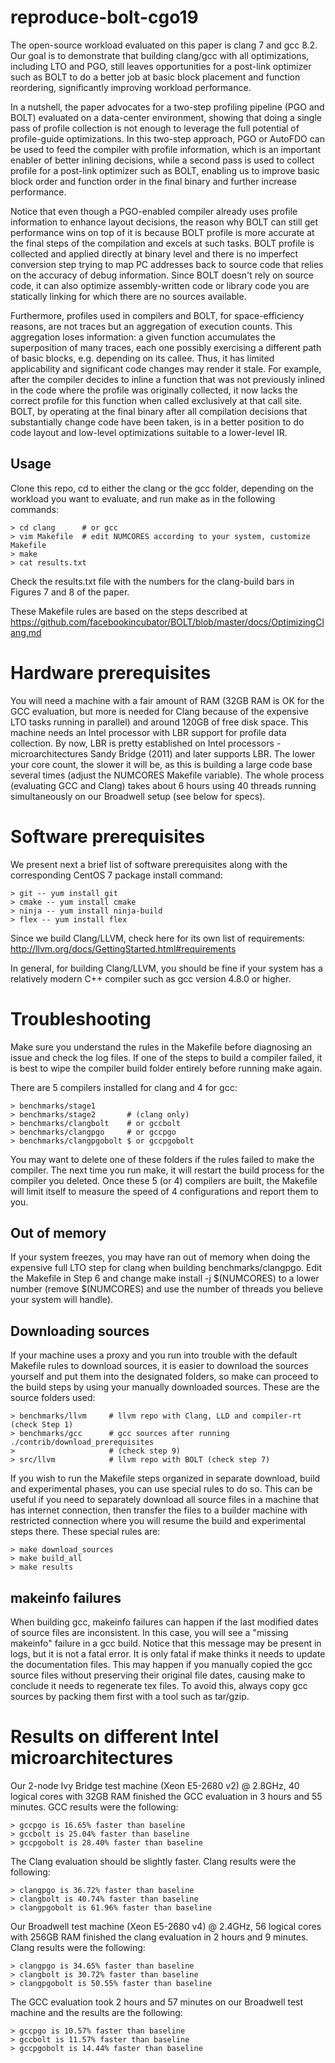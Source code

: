 # reproduce-bolt-cgo19

The open-source workload evaluated on this paper is clang 7 and gcc 8.2. Our goal is
to demonstrate that building clang/gcc with all optimizations, including LTO and
PGO, still leaves opportunities for a post-link optimizer such as BOLT to do
a better job at basic block placement and function reordering, significantly
improving workload performance.

In a nutshell, the paper advocates for a two-step profiling
pipeline (PGO and BOLT) evaluated on a data-center environment, showing
that doing a single pass of profile collection is not
enough to leverage the full potential of profile-guide optimizations.
In this two-step approach, PGO or AutoFDO can be used to feed the
compiler with profile information, which is an important enabler of better
inlining decisions, while a second pass is used to collect profile for a
post-link optimizer such as BOLT, enabling us to improve basic block order
and function order in the final binary and further increase performance.

Notice that even though a PGO-enabled compiler already uses profile information
to enhance layout decisions, the reason why BOLT can still
get performance wins on top of it is
because BOLT profile is more accurate at the final steps of the compilation
and excels at such tasks. BOLT profile
is collected and applied directly at binary level and there is no
imperfect conversion step trying to map PC addresses back to source code
that relies on the accuracy of debug information. Since BOLT doesn't rely
on source code, it can also optimize assembly-written code or library code
you are statically linking for which there are no sources available.

Furthermore, profiles used in compilers and BOLT,
for space-efficiency reasons, are not traces but an aggregation of execution
counts. This aggregation loses information: a given function accumulates
the superposition of many traces, each one possibly exercising a different path
of basic blocks, e.g. depending on its callee. Thus, it has limited
applicability and significant code
changes may render it stale. For example, after the compiler decides to inline a function that
was not previously inlined in the code where the profile was originally collected,
it now lacks the correct profile for this function when called exclusively
at that call site. BOLT, by operating at the final binary after
all compilation decisions that substantially change code have been taken, is
in a better position to do code layout and low-level optimizations suitable
to a lower-level IR.

## Usage

Clone this repo, cd to either the clang or the gcc folder, depending on the workload
you want to evaluate, and run make as in the following commands:

```
> cd clang      # or gcc
> vim Makefile  # edit NUMCORES according to your system, customize Makefile
> make
> cat results.txt
```

Check the results.txt file with the numbers for the clang-build bars in
Figures 7 and 8 of the paper.

These Makefile rules are based on the steps described at
https://github.com/facebookincubator/BOLT/blob/master/docs/OptimizingClang.md

# Hardware prerequisites

You will need a machine with a fair amount of RAM (32GB RAM is OK for the GCC
evaluation, but more is needed for Clang because of the expensive LTO tasks
running in parallel) and around 120GB of free disk space.
This machine needs an Intel processor with LBR support for profile data
collection. By now, LBR is pretty established on Intel processors -
microarchitectures Sandy Bridge (2011) and later supports LBR.
The lower your core count, the slower it will be, as this is building a large
code base several times (adjust the NUMCORES Makefile variable). The whole
process (evaluating GCC and Clang) takes about 6 hours using 40 threads running
simultaneously on our Broadwell setup (see below for specs).

# Software prerequisites

We present next a brief list of software prerequisites along with the
corresponding CentOS 7 package install command:

```
> git -- yum install git
> cmake -- yum install cmake
> ninja -- yum install ninja-build
> flex -- yum install flex
```

Since we build Clang/LLVM, check here for its own list
of requirements: http://llvm.org/docs/GettingStarted.html#requirements

In general, for building Clang/LLVM, you should be fine if your system has a
relatively modern C++ compiler such as gcc version 4.8.0 or higher.

# Troubleshooting

Make sure you understand the rules in the Makefile before diagnosing an issue
and check the log files.
If one of the steps to build a compiler failed, it is best to wipe the compiler
build folder entirely before running make again.

There are 5 compilers installed for clang and 4 for gcc:

```
> benchmarks/stage1
> benchmarks/stage2       # (clang only)
> benchmarks/clangbolt    # or gccbolt
> benchmarks/clangpgo     # or gccpgo
> benchmarks/clangpgobolt $ or gccpgobolt
```

You may want to delete one of these folders if the rules failed to make the
compiler. The next time you run make, it will restart the build process for
the compiler you deleted. Once these 5 (or 4) compilers are built, the Makefile will limit
itself to measure the speed of 4 configurations and report them to you.

## Out of memory

If your system freezes, you may have ran out of memory when doing the expensive
full LTO step for clang when building benchmarks/clangpgo. Edit the Makefile
in Step 6 and change make install -j $(NUMCORES) to a lower number (remove
$(NUMCORES) and use the number of threads you believe your system will
handle).

## Downloading sources

If your machine uses a proxy and you run into trouble with the default Makefile
rules to download sources, it is easier to download the sources yourself and
put them into the designated folders, so make can proceed to the build steps by
using your manually downloaded sources. These are the source folders used:

```
> benchmarks/llvm     # llvm repo with Clang, LLD and compiler-rt (check Step 1)
> benchmarks/gcc      # gcc sources after running ./contrib/download_prerequisites
>                     # (check step 9)
> src/llvm            # llvm repo with BOLT (check step 7)
```

If you wish to run the Makefile steps organized in separate download, build and
experimental phases, you can use special rules to do so. This can be
useful if you need to separately download all source files in a machine that has internet
connection, then transfer the files to a builder machine with restricted connection
where you will resume the build and experimental steps there. These special rules are:

```
> make download_sources
> make build_all
> make results
```

## makeinfo failures

When building gcc, makeinfo failures can happen if the last modified dates of source files
are inconsistent. In this case, you will see a "missing makeinfo" failure in
a gcc build. Notice that this message may be present in logs, but it is not
a fatal error. It is only fatal if make thinks it needs to update the
documentation files. This may happen if you manually copied the gcc source files
without preserving their original file dates, causing make to conclude it needs
to regenerate tex files. To avoid this, always copy gcc sources by
packing them first with a tool such as tar/gzip.

# Results on different Intel microarchitectures

Our 2-node Ivy Bridge test machine (Xeon E5-2680 v2) @ 2.8GHz, 40 logical cores
with 32GB RAM finished the GCC evaluation in 3 hours and 55 minutes. GCC
results were the following:

```
> gccpgo is 16.65% faster than baseline
> gccbolt is 25.04% faster than baseline
> gccpgobolt is 28.40% faster than baseline
```

The Clang evaluation should be slightly faster. Clang results were the
following:

```
> clangpgo is 36.72% faster than baseline
> clangbolt is 40.74% faster than baseline
> clangpgobolt is 61.96% faster than baseline
```

Our Broadwell test machine (Xeon E5-2680 v4) @ 2.4GHz, 56 logical cores with
256GB RAM finished the clang evaluation in 2 hours and 9 minutes. Clang
results were the following:

```
> clangpgo is 34.65% faster than baseline
> clangbolt is 30.72% faster than baseline
> clangpgobolt is 50.55% faster than baseline
```

The GCC evaluation took 2 hours and 57 minutes on our Broadwell test machine
and the results are the following:
```
> gccpgo is 10.57% faster than baseline
> gccbolt is 11.57% faster than baseline
> gccpgobolt is 14.44% faster than baseline
```
